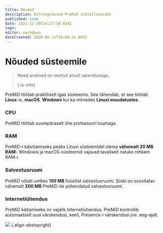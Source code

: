 ```yaml
---
title: Nõuded
description: Eeltingimused PreMiD installimiseks
published: true
date: 2021-12-20T14:27:18.034Z
tags:
editor: markdown
dateCreated: 2020-06-11T18:04:21.843Z
---
```


# Nõuded süsteemile

> Need andmed on seotud ainult rakendusega. 
> 
> {.is-info}

PreMiD töötab praktiliselt igas süsteemis. See tähendab, et see töötab **Linux**-is, **macOS**, **Windows** kui ka mõnedes **Linuxi muudatustes**.

### CPU
PreMiD töötab suurepäraselt ühe protsessori tuumaga.

### RAM
PreMiD-i käivitamiseks peaks Linuxi süsteemidel olema **vähemalt 20 MB RAM**i. Windowsi ja macOS-süsteemid vajavad tavaliselt natuke rohkem RAM-i.

### Salvestusruum
PreMiD võtab umbes **150 MB** füüsilist salvestusruumi. Siiski on soovitatav vähemalt **200 MB** PreMiD-ile pühendatud salvestusruumi.

### Internetiühendus
PreMiD käitamiseks on vajalik Internetiühendus. PreMiD kontrollib automaatselt uusi värskendusi, keeli, Presence-i värskendusi jne. aeg-ajalt.

![](https://a.icons8.com/ViUXyjOj/f4tFww/svg.svg) {.align-abstopright}
